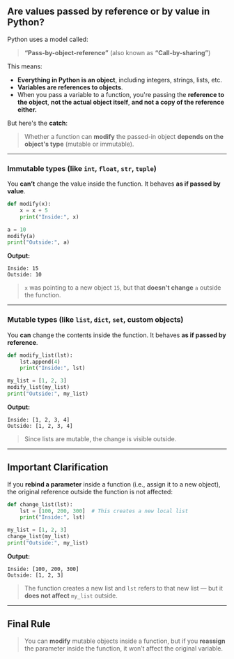 ## Are values passed by reference or by value in Python?

Python uses a model called:

> **“Pass-by-object-reference”** (also known as **“Call-by-sharing”**)

This means:

* **Everything in Python is an object**, including integers, strings, lists, etc.
* **Variables are references to objects**.
* When you pass a variable to a function, you're passing the **reference to the object**, **not the actual object itself**, **and not a copy of the reference either.**

But here's the **catch**:

> Whether a function can **modify** the passed-in object **depends on the object's type** (mutable or immutable).

---

### Immutable types (like `int`, `float`, `str`, `tuple`)

You **can’t** change the value inside the function.
It behaves **as if passed by value**.

```python
def modify(x):
    x = x + 5
    print("Inside:", x)

a = 10
modify(a)
print("Outside:", a)
```

**Output:**

```
Inside: 15
Outside: 10
```

> `x` was pointing to a new object `15`, but that **doesn't change** `a` outside the function.

---

### Mutable types (like `list`, `dict`, `set`, custom objects)

You **can** change the contents inside the function.
It behaves **as if passed by reference**.

```python
def modify_list(lst):
    lst.append(4)
    print("Inside:", lst)

my_list = [1, 2, 3]
modify_list(my_list)
print("Outside:", my_list)
```

**Output:**

```
Inside: [1, 2, 3, 4]
Outside: [1, 2, 3, 4]
```

> Since lists are mutable, the change is visible outside.

---

## Important Clarification

If you **rebind a parameter** inside a function (i.e., assign it to a new object), the original reference outside the function is not affected:

```python
def change_list(lst):
    lst = [100, 200, 300]  # This creates a new local list
    print("Inside:", lst)

my_list = [1, 2, 3]
change_list(my_list)
print("Outside:", my_list)
```

**Output:**

```
Inside: [100, 200, 300]
Outside: [1, 2, 3]
```

> The function creates a new list and `lst` refers to that new list — but it **does not affect** `my_list` outside.

---

## Final Rule

> You can **modify** mutable objects inside a function, but if you **reassign** the parameter inside the function, it won’t affect the original variable.
